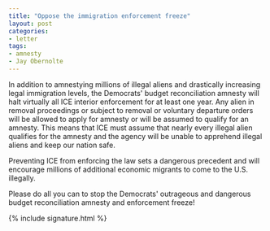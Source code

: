 ```yaml
---
title: "Oppose the immigration enforcement freeze"
layout: post
categories:
- letter
tags:
- amnesty
- Jay Obernolte
---
```


In addition to amnestying millions of illegal aliens and drastically increasing legal immigration levels, the Democrats' budget reconciliation amnesty will halt virtually all ICE interior enforcement for at least one year. Any alien in removal proceedings or subject to removal or voluntary departure orders will be allowed to apply for amnesty or will be assumed to qualify for an amnesty. This means that ICE must assume that nearly every illegal alien qualifies for the amnesty and the agency will be unable to apprehend illegal aliens and keep our nation safe.

Preventing ICE from enforcing the law sets a dangerous precedent and will encourage millions of additional economic migrants to come to the U.S. illegally.

Please do all you can to stop the Democrats' outrageous and dangerous budget reconciliation amnesty and enforcement freeze!

{% include signature.html %}
